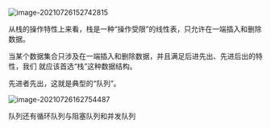 ![image-20210726152742815](C:\Users\liuya\AppData\Roaming\Typora\typora-user-images\image-20210726152742815.png)

从栈的操作特性上来看，栈是一种“操作受限”的线性表，只允许在一端插入和删除数据。

当某个数据集合只涉及在一端插入和删除数据，并且满足后进先出、先进后出的特性，我们 就应该首选“栈”这种数据结构。

先进者先出，这就是典型的“队列”。

![image-20210726162754487](C:\Users\liuya\AppData\Roaming\Typora\typora-user-images\image-20210726162754487.png)

 队列还有循环队列与阻塞队列和并发队列
